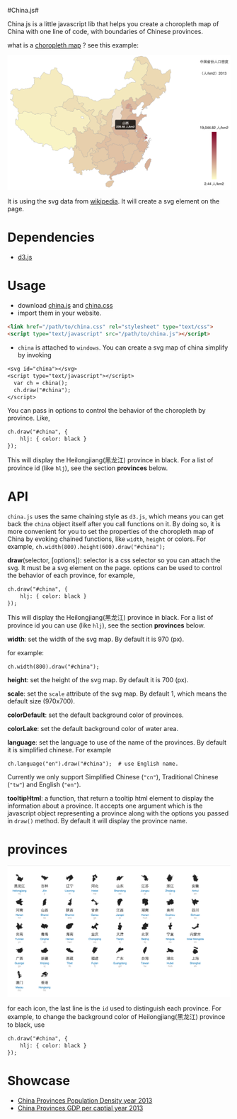 #China.js#

China.js is a little javascript lib that helps you create a choropleth map of China with one line of code, with boundaries of Chinese provinces. 

what is a [choropleth map](http://bl.ocks.org/mbostock/4060606) ? see this example:

![china-provinces-gdp-per-capital](showcase.png)

It is using the svg data from [wikipedia](http://commons.wikimedia.org/wiki/File:China_provinces_blank.svg). It will create a svg element on the page.

# Dependencies
* [d3.js](http://d3js.org)

# Usage

* download [china.js]() and [china.css]()
* import them in your website.

``` html
<link href="/path/to/china.css" rel="stylesheet" type="text/css">
<script type="text/javascript" src="/path/to/china.js"></script>
```
* `china` is attached to `windows`. You can create a svg map of china simplify by invoking 

```
<svg id="china"></svg>
<script type="text/javascript"></script>
  var ch = china();
  ch.draw("#china");
</script>
```

You can pass in options to control the behavior of the choropleth by province. Like, 
```
ch.draw("#china", {
	hlj: { color: black }
});
```

This will display the Heilongjiang(黑龙江) province in black. For a list of province id (like `hlj`), see the section __provinces__ below.

# API
`china.js` uses the same chaining style as `d3.js`, which means you can get back the `china` object itself after you call functions on it. By doing so, it is more convenient for you to set the properties of the choropleth map of China by evoking chained functions, like `width`, `height` or colors. For example, `ch.width(800).height(600).draw("#china");`

__draw__(selector, [options]): selector is a css selector so you can attach the svg. It must be a svg element on the page. options can be used to control the behavior of each province, for example,

```
ch.draw("#china", {
	hlj: { color: black }
});
```
This will display the Heilongjiang(黑龙江) province in black. For a list of province id you can use (like `hlj`), see the section __provinces__ below.

__width__: set the width of the svg map. By default it is 970 (px).

for example:

```
ch.width(800).draw("#china");
```

__height__: set the height of the svg map. By default it is 700 (px).

__scale__: set the `scale` attribute of the svg map. By default 1, which means the default size (970x700).

__colorDefault__: set the default background color of provinces.

__colorLake__: set the default background color of water area.

__language__: set the language to use of the name of the provinces. By default it is simplified chinese. For example

```
ch.language("en").draw("#china");  # use English name.
```

Currently we only support Simplified Chinese (`"cn"`), Traditional Chinese (`"tw"`) and English (`"en"`).

__tooltipHtml__: a function, that return a tooltip html element to display the information about a province. It accepts one argument which is the javascript object representing a province along with the options you passed in `draw()` method. By default it will display the province name.

# provinces
<a href="https://github.com/francis-liberty/Mapglyphs-China">![provinces-name](provinces.png)</a>

for each icon, the last line is the `id` used to distinguish each province. For example, to change the background color of Heilongjiang(黑龙江) province to black, use 

```
ch.draw("#china", {
	hlj: { color: black }
});
```

# Showcase

* [China Provinces Population Density year 2013](http://francis-liberty.github.io/blocks/china-js/china-pop-density.html)
* [China Provinces GDP per captial year 2013](http://francis-liberty.github.io/blocks/china-js/china-gdpp.html)
